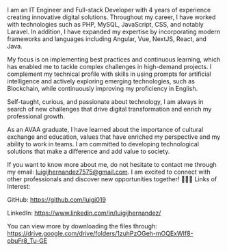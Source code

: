I am an IT Engineer and Full-stack Developer with 4 years of experience creating innovative digital solutions. Throughout my career, I have worked with technologies such as PHP, MySQL, JavaScript, CSS, and notably Laravel. In addition, I have expanded my expertise by incorporating modern frameworks and languages including Angular, Vue, NextJS, React, and Java.

My focus is on implementing best practices and continuous learning, which has enabled me to tackle complex challenges in high-demand projects. I complement my technical profile with skills in using prompts for artificial intelligence and actively exploring emerging technologies, such as Blockchain, while continuously improving my proficiency in English.

Self-taught, curious, and passionate about technology, I am always in search of new challenges that drive digital transformation and enrich my professional growth.

As an AVAA graduate, I have learned about the importance of cultural exchange and education, values that have enriched my perspective and my ability to work in teams. I am committed to developing technological solutions that make a difference and add value to society.

If you want to know more about me, do not hesitate to contact me through my email: luigijhernandez7575@gmail.com. I am excited to connect with other professionals and discover new opportunities together! 🚀🚀🚀
Links of Interest:

GitHub: https://github.com/luigi019

LinkedIn: https://www.linkedin.com/in/luigijhernandez/ 

You can view more by downloading the files through:
https://drive.google.com/drive/folders/1zuhPzOGeh-mOQExWIf8-obuFr8_Tu-GE
